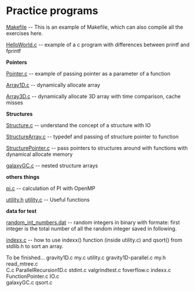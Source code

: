 
# Practice programs

[Makefile](./Makefile)  -- This is an example of Makefile, which can also compile all the exercises here.

[HelloWorld.c](./HelloWorld.c)  -- example of a c program with differences between printf and fprintf

**Pointers**

[Pointer.c](./Pointer.c) -- example of passing pointer as a parameter of a function

[Array1D.c](./Array1D.c) -- dynamically allocate array

[Array3D.c](./Array3D.c) -- dynamically allocate 3D array with time comparison, cache misses

**Structures**

[Structure.c](Structure.c) -- understand the concept of a structure with IO

[StructureArray.c](StructureArray.c) -- typedef and passing of structure pointer to function

[StructurePointer.c](StructurePointer.c) -- pass pointers to structures around with functions with dynamical allocate memory

[galaxyGC.c](galaxyGC.c) -- nested structure arrays

**others things**

[pi.c](./pi.c)  -- calculation of PI with OpenMP

[utility.h](utility.h)  [utility.c](utility.c)  -- Useful functions

**data for test**

[random_int_numbers.dat](./random_int_numbers.dat) -- random integers in binary with formate: first integer is the total number of all the random integer saved in following. 

[indexx.c](./indexx.c) -- how to use indexx() function (inside utility.c) and qsort() from stdlib.h to sort an array. 


To be finished...
         gravity1D.c           my.c                             utility.c
          gravity1D-parallel.c  my.h                   read_mtree.c      
C.c                          ParallelRecursion1D.c  stdint.c            valgrindtest.c
foverflow.c        indexx.c                                
FunctionPointer.c  IO.c                              
galaxyGC.c                       qsort.c             
